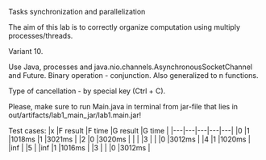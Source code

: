 Tasks synchronization and parallelization


The aim of this lab is to correctly organize computation using multiply processes/threads. 

Variant 10. 

Use Java, processes and java.nio.channels.AsynchronousSocketChannel and Future<T>. 
Binary operation - conjunction. 
Also generalized to n functions.

Type of cancellation - by special key (Ctrl + C).


Please, make sure to run Main.java in terminal from jar-file that lies in out/artifacts/lab1_main_jar/lab1.main.jar!


Test cases:
|x  |F result  |F time  |G result   |G time   |
|---|---|---|---|---|
|0   |1   |1018ms   |1   |3021ms   |
|2   |0   |3020ms   |   |   |
|3   |   |   |0  |3012ms   |
|4   |1   |1020ms   |  |inf   |
|5   |   |inf   |1  |1016ms   |
|3   |   |   |0  |3012ms   |
